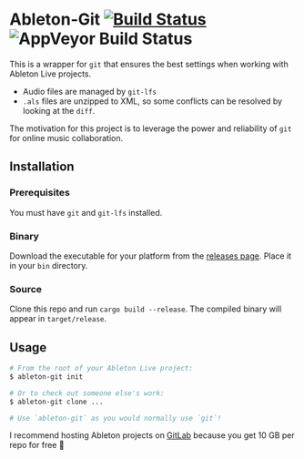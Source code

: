 # Ableton-Git [![Build Status](https://travis-ci.org/clintburgos/ableton-git.svg?branch=master)](https://travis-ci.org/clintburgos/ableton-git) ![AppVeyor Build Status](https://ci.appveyor.com/api/projects/status/github/clintburgos/ableton-git?branch=master&svg=true)

This is a wrapper for `git` that ensures the best settings when working with Ableton Live projects.
* Audio files are managed by `git-lfs`
* `.als` files are unzipped to XML, so some conflicts can be resolved by looking at the `diff`.

The motivation for this project is to leverage the power and reliability of `git` for online music collaboration.

## Installation

### Prerequisites
You must have `git` and `git-lfs` installed.

### Binary
Download the executable for your platform from the [releases page](https://github.com/clintburgos/ableton-git/releases). Place it in your `bin` directory.

### Source
Clone this repo and run `cargo build --release`. The compiled binary will appear in `target/release`.

## Usage
``` sh
# From the root of your Ableton Live project:
$ ableton-git init

# Or to check out someone else's work:
$ ableton-git clone ...

# Use `ableton-git` as you would normally use `git`!
```

I recommend hosting Ableton projects on [GitLab](https://gitlab.com/) because you get 10 GB per repo for free 🙂
